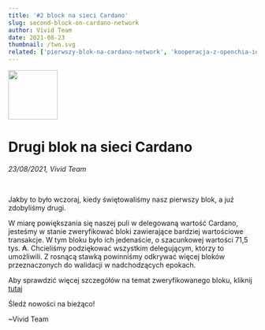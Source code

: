 ```yaml
---
title: '#2 block na sieci Cardano'
slug: second-block-on-cardano-network
author: Vivid Team
date: 2021-08-23
thumbnail: /two.svg
related: ['pierwszy-blok-na-cardano-network', 'kooperacja-z-openchia-io']
---
```


<div class="d-flex align-center">
  <img width="100" height="100" src="/two.svg" class="mr-4">
  <h1 class="d-inline-block mb-0 text-left">Drugi blok na sieci Cardano</h1>
</div>

<i class="mb-4">23/08/2021, Vivid Team</i>

<br />

Jakby to było wczoraj, kiedy świętowaliśmy nasz pierwszy blok, a już zdobyliśmy drugi.  

W miarę powiększania się naszej puli w delegowaną wartość Cardano, jesteśmy w stanie zweryfikować
bloki zawierające bardziej wartościowe transakcje. W tym bloku było ich jedenaście, o szacunkowej 
wartości 71,5 tys. ₳.
Chcieliśmy podziękować wszystkim delegującym, którzy to umożliwili. Z rosnącą stawką powinniśmy 
odkrywać więcej bloków przeznaczonych do walidacji w nadchodzących epokach. 

Aby sprawdzić więcej szczegółów na temat zweryfikowanego bloku, kliknij [tutaj](https://cardanoscan.io/transactions?blockHeight=6143638)

Śledź nowości na bieżąco!

~Vivid Team
